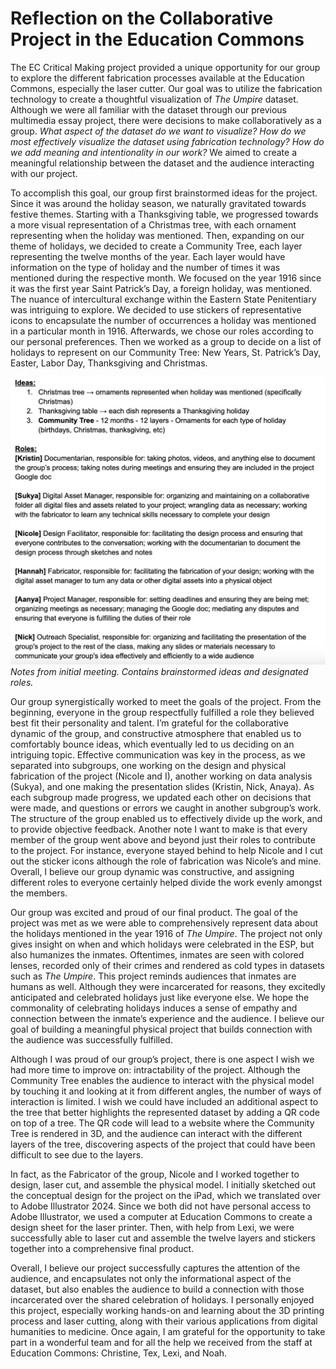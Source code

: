 # Reflection on the Collaborative Project in the Education Commons

The EC Critical Making project provided a unique opportunity for our group to explore the different fabrication processes available at the Education Commons, especially the laser cutter. Our goal was to utilize the fabrication technology to create a thoughtful visualization of *The Umpire* dataset. Although we were all familiar with the dataset through our previous multimedia essay project, there were decisions to make collaboratively as a group. *What aspect of the dataset do we want to visualize? How do we most effectively visualize the dataset using fabrication technology? How do we add meaning and intentionality in our work?* We aimed to create a meaningful relationship between the dataset and the audience interacting with our project. 

To accomplish this goal, our group first brainstormed ideas for the project. Since it was around the holiday season, we naturally gravitated towards festive themes. Starting with a Thanksgiving table, we progressed towards a more visual representation of a Christmas tree, with each ornament representing when the holiday was mentioned. Then, expanding on our theme of holidays, we decided to create a Community Tree, each layer representing the twelve months of the year. Each layer would have information on the type of holiday and the number of times it was mentioned during the respective month. We focused on the year 1916 since it was the first year Saint Patrick’s Day, a foreign holiday, was mentioned. The nuance of intercultural exchange within the Eastern State Penitentiary was intriguing to explore. We decided to use stickers of representative icons to encapsulate the number of occurrences a holiday was mentioned in a particular month in 1916. Afterwards, we chose our roles according to our personal preferences. Then we worked as a group to decide on a list of holidays to represent on our Community Tree: New Years, St. Patrick’s Day, Easter, Labor Day, Thanksgiving and Christmas. 

![meeting notes](MeetingNotes.png)
*Notes from initial meeting. Contains brainstormed ideas and designated roles.*

Our group synergistically worked to meet the goals of the project. From the beginning, everyone in the group respectfully fulfilled a role they believed best fit their personality and talent. I’m grateful for the collaborative dynamic of the group, and constructive atmosphere that enabled us to comfortably bounce ideas, which eventually led to us deciding on an intriguing topic. Effective communication was key in the process, as we separated into subgroups, one working on the design and physical fabrication of the project (Nicole and I), another working on data analysis (Sukya), and one making the presentation slides (Kristin, Nick, Anaya). As each subgroup made progress, we updated each other on decisions that were made, and questions or errors we caught in another subgroup’s work. The structure of the group enabled us to effectively divide up the work, and to provide objective feedback. Another note I want to make is that every member of the group went above and beyond just their roles to contribute to the project. For instance, everyone stayed behind to help Nicole and I cut out the sticker icons although the role of fabrication was Nicole’s and mine. Overall, I believe our group dynamic was constructive, and assigning different roles to everyone certainly helped divide the work evenly amongst the members. 

Our group was excited and proud of our final product. The goal of the project was met as we were able to comprehensively represent data about the holidays mentioned in the year 1916 of *The Umpire*. The project not only gives insight on when and which holidays were celebrated in the ESP, but also humanizes the inmates. Oftentimes, inmates are seen with colored lenses, recorded only of their crimes and rendered as cold types in datasets such as *The Umpire*. This project reminds audiences that inmates are humans as well. Although they were incarcerated for reasons, they excitedly anticipated and celebrated holidays just like everyone else. We hope the commonality of celebrating holidays induces a sense of empathy and connection between the inmate’s experience and the audience. I believe our goal of building a meaningful physical project that builds connection with the audience was successfully fulfilled. 

Although I was proud of our group’s project, there is one aspect I wish we had more time to improve on: intractability of the project. Although the Community Tree enables the audience to interact with the physical model by touching it and looking at it from different angles, the number of ways of interaction is limited. I wish we could have included an additional aspect to the tree that better highlights the represented dataset by adding a QR code on top of a tree. The QR code will lead to a website where the Community Tree is rendered in 3D, and the audience can interact with the different layers of the tree, discovering aspects of the project that could have been difficult to see due to the layers.

In fact, as the Fabricator of the group, Nicole and I worked together to design, laser cut, and assemble the physical model. I initially sketched out the conceptual design for the project on the iPad, which we translated over to Adobe Illustrator 2024. Since we both did not have personal access to Adobe Illustrator, we used a computer at Education Commons to create a design sheet for the laser printer. Then, with help from Lexi, we were successfully able to laser cut and assemble the twelve layers and stickers together into a comprehensive final product. 

Overall, I believe our project successfully captures the attention of the audience, and encapsulates not only the informational aspect of the dataset, but also enables the audience to build a connection with those incarcerated over the shared celebration of holidays. I personally enjoyed this project, especially working hands-on and learning about the 3D printing process and laser cutting, along with their various applications from digital humanities to medicine. Once again, I am grateful for the opportunity to take part in a wonderful team and for all the help we received from the staff at Education Commons: Christine, Tex, Lexi, and Noah. 

